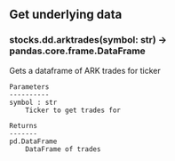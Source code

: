 ## Get underlying data 
### stocks.dd.arktrades(symbol: str) -> pandas.core.frame.DataFrame

Gets a dataframe of ARK trades for ticker

    Parameters
    ----------
    symbol : str
        Ticker to get trades for

    Returns
    -------
    pd.DataFrame
        DataFrame of trades
